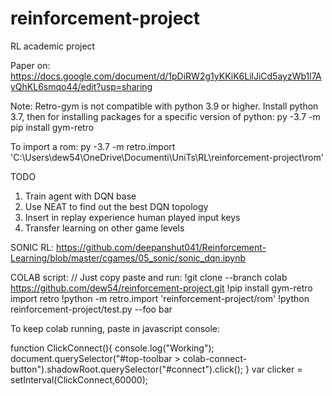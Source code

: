 # reinforcement-project
RL academic project

Paper on:
https://docs.google.com/document/d/1pDiRW2g1yKKiK6LilJiCd5ayzWb1l7AyQhKL6smqo44/edit?usp=sharing




Note: 
Retro-gym is not compatible with python 3.9 or higher. Install python 3.7, then for installing packages for a specific version of python:
py -3.7 -m pip install gym-retro

To import a rom:
py -3.7 -m retro.import 'C:\Users\dew54\OneDrive\Documenti\UniTs\RL\reinforcement-project\rom'


TODO
1) Train agent with DQN base 
2) Use NEAT to find out the best DQN topology
3) Insert in replay experience human played input keys
4) Transfer learning on other game levels


SONIC RL:
https://github.com/deepanshut041/Reinforcement-Learning/blob/master/cgames/05_sonic/sonic_dqn.ipynb

COLAB script: // Just copy paste and run:
!git clone --branch colab https://github.com/dew54/reinforcement-project.git
!pip install gym-retro
import retro
!python -m retro.import 'reinforcement-project/rom'
!python reinforcement-project/test.py --foo bar

To keep colab running, paste in javascript console:

function ClickConnect(){
console.log("Working"); 
document.querySelector("#top-toolbar > colab-connect-button").shadowRoot.querySelector("#connect").click();
}
var clicker = setInterval(ClickConnect,60000);